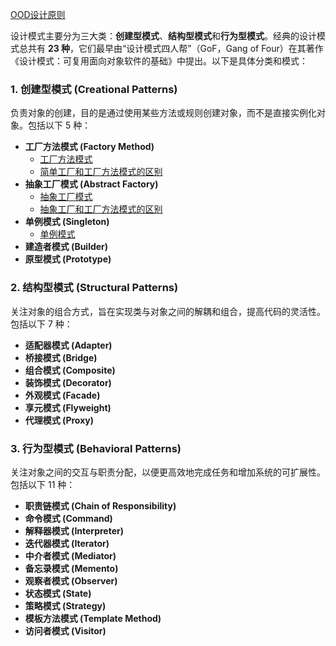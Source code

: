 [OOD设计原则](./1.OOD原则.md)

设计模式主要分为三大类：**创建型模式**、**结构型模式**和**行为型模式**。经典的设计模式总共有 **23 种**，它们最早由“设计模式四人帮”（GoF，Gang of Four）在其著作《设计模式：可复用面向对象软件的基础》中提出。以下是具体分类和模式：

### 1. 创建型模式 (Creational Patterns)

负责对象的创建，目的是通过使用某些方法或规则创建对象，而不是直接实例化对象。包括以下 5 种：

- **工厂方法模式 (Factory Method)**
  - [工厂方法模式](./工厂方法模式/1.工厂方法模式.md)
  - [简单工厂和工厂方法模式的区别](./工厂方法模式/2.简单工厂和工厂方法模式.md)
- **抽象工厂模式 (Abstract Factory)**
  - [抽象工厂模式](./工厂方法模式/1.工厂方法模式.md)
  - [抽象工厂和工厂方法模式的区别](./工厂方法模式/2.简单工厂和工厂方法模式.md)
- **单例模式 (Singleton)**
  - [单例模式](./单例模式/1.单例模式.md)
- **建造者模式 (Builder)**
- **原型模式 (Prototype)**

### 2. 结构型模式 (Structural Patterns)

关注对象的组合方式，旨在实现类与对象之间的解耦和组合，提高代码的灵活性。包括以下 7 种：

- **适配器模式 (Adapter)**
- **桥接模式 (Bridge)**
- **组合模式 (Composite)**
- **装饰模式 (Decorator)**
- **外观模式 (Facade)**
- **享元模式 (Flyweight)**
- **代理模式 (Proxy)**

### 3. 行为型模式 (Behavioral Patterns)

关注对象之间的交互与职责分配，以便更高效地完成任务和增加系统的可扩展性。包括以下 11 种：

- **职责链模式 (Chain of Responsibility)**
- **命令模式 (Command)**
- **解释器模式 (Interpreter)**
- **迭代器模式 (Iterator)**
- **中介者模式 (Mediator)**
- **备忘录模式 (Memento)**
- **观察者模式 (Observer)**
- **状态模式 (State)**
- **策略模式 (Strategy)**
- **模板方法模式 (Template Method)**
- **访问者模式 (Visitor)**
